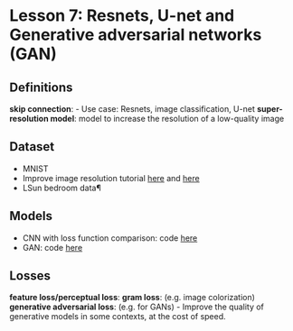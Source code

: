 # Lesson 7: Resnets, U-net and Generative adversarial networks (GAN)

## Definitions
**skip connection**: 
	- Use case: Resnets, image classification, U-net
**super-resolution model**: model to increase the resolution of a low-quality image

## Dataset
- MNIST
- Improve image resolution tutorial [here](https://nbviewer.jupyter.org/github/fastai/course-v3/blob/master/nbs/dl1/lesson7-superres-imagenet.ipynb) and [here](https://nbviewer.jupyter.org/github/fastai/course-v3/blob/master/nbs/dl1/lesson7-superres.ipynb)
- LSun bedroom data¶

## Models
- CNN with loss function comparison: code [here](https://nbviewer.jupyter.org/github/fastai/course-v3/blob/master/nbs/dl1/lesson7-resnet-mnist.ipynb)
- GAN: code [here](https://nbviewer.jupyter.org/github/fastai/course-v3/blob/master/nbs/dl1/lesson7-superres-gan.ipynb)

## Losses
**feature loss/perceptual loss**:
**gram loss**: (e.g. image colorization)
**generative adversarial loss**: (e.g. for GANs)
	- Improve the quality of generative models in some contexts, at the cost of speed.